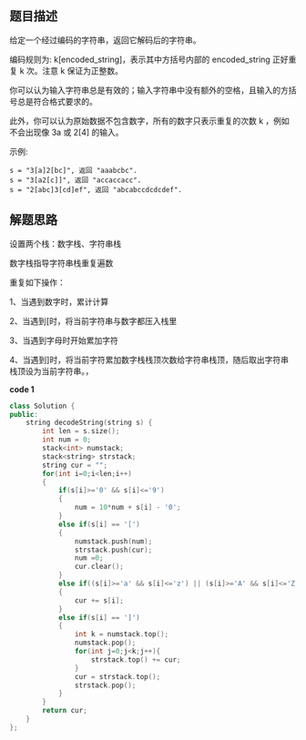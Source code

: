 ## 题目描述

给定一个经过编码的字符串，返回它解码后的字符串。

编码规则为: k[encoded_string]，表示其中方括号内部的 encoded_string 正好重复 k 次。注意 k 保证为正整数。

你可以认为输入字符串总是有效的；输入字符串中没有额外的空格，且输入的方括号总是符合格式要求的。

此外，你可以认为原始数据不包含数字，所有的数字只表示重复的次数 k ，例如不会出现像 3a 或 2[4] 的输入。

示例:

```
s = "3[a]2[bc]", 返回 "aaabcbc".
s = "3[a2[c]]", 返回 "accaccacc".
s = "2[abc]3[cd]ef", 返回 "abcabccdcdcdef".
```



## 解题思路

设置两个栈：数字栈、字符串栈

数字栈指导字符串栈重复遍数

重复如下操作：

1、当遇到数字时，累计计算

2、当遇到[时，将当前字符串与数字都压入栈里

3、当遇到字母时开始累加字符

4、当遇到]时，将当前字符累加数字栈栈顶次数给字符串栈顶，随后取出字符串栈顶设为当前字符串。，

**code 1**

```c++
class Solution {
public:
    string decodeString(string s) {
        int len = s.size();
        int num = 0;
        stack<int> numstack;
        stack<string> strstack;
        string cur = "";
        for(int i=0;i<len;i++)
        {
            if(s[i]>='0' && s[i]<='9')
            {
                num = 10*num + s[i] - '0';
            }
            else if(s[i] == '[')
            {
                numstack.push(num);
                strstack.push(cur);
                num =0;
                cur.clear();
            }
            else if((s[i]>='a' && s[i]<='z') || (s[i]>='A' && s[i]<='Z'))
            {
                cur += s[i];
            }
            else if(s[i] == ']')
            {
                int k = numstack.top();
                numstack.pop();
                for(int j=0;j<k;j++){
                    strstack.top() += cur;
                }
                cur = strstack.top();
                strstack.pop();
            }
        }
        return cur;
    }
};
```



